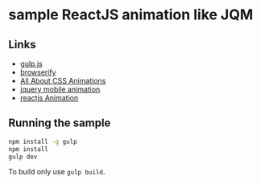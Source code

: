 # sample ReactJS animation like JQM

## Links

* [gulp.js](http://gulpjs.com/)
* [browserify](http://browserify.org/) 
* [All About CSS Animations](http://www.kirupa.com/html5/all_about_css_animations.htm)
* [jquery mobile animation](http://demos.jquerymobile.com/1.0/docs/pages/page-transitions.html)
* [reactjs Animation](http://facebook.github.io/react/docs/animation.html)

## Running the sample

```bash
npm install -g gulp
npm install
gulp dev
```

To build only use `gulp build`.
